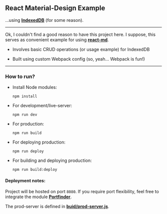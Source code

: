 ## React Material-Design Example

...using [**IndexedDB**][1] (for some reason).

---

Ok, I couldn't find a good reason to have this project here. I suppose, this serves as convenient example for using [**react-md**][2].

* Involves basic CRUD operations (or usage example) for IndexedDB

* Built using custom Webpack config (so, yeah... Webpack is fun!)

---

### How to run?

* Install Node modules:

  `npm install`

* For development/live-server:

  `npm run dev`

* For production:

  `npm run build`

* For deploying production:

  `npm run deploy`

* For building and deploying production:

  `npm run build:deploy`

#### Deployment notes:

Project will be hosted on port `8080`. If you require port flexibility, feel free to integrate the module [**Portfinder**][3].

The prod-server is defined in [**buid/prod-server.js**][4].

[1]: https://developer.mozilla.org/en-US/docs/Web/API/IndexedDB_API
[2]: https://react-md.mlaursen.com/
[3]: https://www.npmjs.com/package/portfinder
[4]: https://github.com/Jaskaranbir/React-MD_IndexedDB_Example/blob/master/build/prod-server.js
